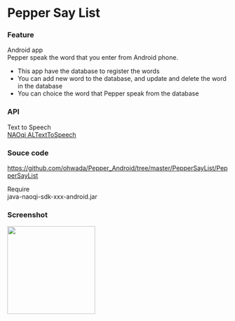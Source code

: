 Pepper Say List
===============

### Feature
Android app <br>
Pepper speak the word that you enter from Android phone. <br>
- This app have the database to register the words <br>
- You can add new word to the database, and update and delete the word in the database <br>
- You can choice the word that Pepper speak from the database <br>

### API
Text to Speech <br>
[NAOqi ALTextToSpeech](http://doc.aldebaran.com/2-1/naoqi/audio/altexttospeech.html#altexttospeech) <br>

### Souce code
https://github.com/ohwada/Pepper_Android/tree/master/PepperSayList/PepperSayList <br>

Require <br>
java-naoqi-sdk-xxx-android.jar <br>

### Screenshot
<img src="https://raw.githubusercontent.com/ohwada/Pepper_Android/master/PepperSayList/docs/screen_main.png" width="200" /> <br>
